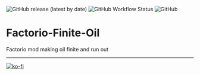 ![GitHub release (latest by date)](https://img.shields.io/github/v/release/Porkchop13/Factorio-Finite-Oil)
![GitHub Workflow Status](https://img.shields.io/github/workflow/status/Porkchop13/Factorio-Finite-Oil/Lint?label=lint)
![GitHub](https://img.shields.io/github/license/Porkchop13/Factorio-Finite-Oil)

# Factorio-Finite-Oil

Factorio mod making oil finite and run out

---

[![ko-fi](https://ko-fi.com/img/githubbutton_sm.svg)](https://ko-fi.com/Q5Q3BKJE8)
